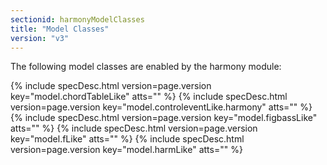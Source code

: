 ```yaml
---
sectionid: harmonyModelClasses
title: "Model Classes"
version: "v3"
---
```




The following model classes are enabled by the harmony module:



{% include specDesc.html version=page.version key="model.chordTableLike" atts="" %}
{% include specDesc.html version=page.version key="model.controleventLike.harmony" atts="" %}
{% include specDesc.html version=page.version key="model.figbassLike" atts="" %}
{% include specDesc.html version=page.version key="model.fLike" atts="" %}
{% include specDesc.html version=page.version key="model.harmLike" atts="" %}



